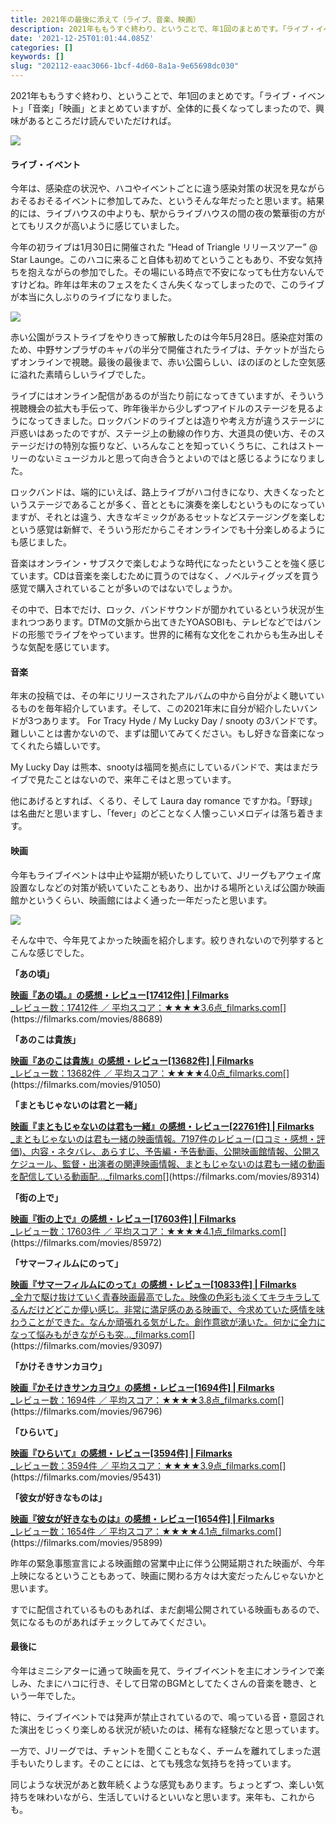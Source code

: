 ```yaml
---
title: 2021年の最後に添えて（ライブ、音楽、映画）
description: 2021年ももうすぐ終わり、ということで、年1回のまとめです。「ライブ・イベント」「音楽」「映画」とまとめていますが、全体的に長くなってしまったので、興味があるところだけ読んでいただければ。
date: '2021-12-25T01:01:44.085Z'
categories: []
keywords: []
slug: "202112-eaac3066-1bcf-4d60-8a1a-9e65698dc030"
---
```

2021年ももうすぐ終わり、ということで、年1回のまとめです。「ライブ・イベント」「音楽」「映画」とまとめていますが、全体的に長くなってしまったので、興味があるところだけ読んでいただければ。

![](1__z0h2WQSx4oMwVNwtYRySGw.jpeg)

#### ライブ・イベント

今年は、感染症の状況や、ハコやイベントごとに違う感染対策の状況を見ながらおそるおそるイベントに参加してみた、というそんな年だったと思います。結果的には、ライブハウスの中よりも、駅からライブハウスの間の夜の繁華街の方がとてもリスクが高いように感じていました。

今年の初ライブは1月30日に開催された “Head of Triangle リリースツアー” @ Star Launge。このハコに来ること自体も初めてということもあり、不安な気持ちを抱えながらの参加でした。その場にいる時点で不安になっても仕方ないんですけどね。昨年は年末のフェスをたくさん失くなってしまったので、このライブが本当に久しぶりのライブになりました。

![](1__HnJ8edtRHwNUVQtB3qpZkw.jpeg)

赤い公園がラストライブをやりきって解散したのは今年5月28日。感染症対策のため、中野サンプラザのキャパの半分で開催されたライブは、チケットが当たらずオンラインで視聴。最後の最後まで、赤い公園らしい、ほのぼのとした空気感に溢れた素晴らしいライブでした。

ライブにはオンライン配信があるのが当たり前になってきていますが、そういう視聴機会の拡大も手伝って、昨年後半から少しずつアイドルのステージを見るようになってきました。ロックバンドのライブとは造りや考え方が違うステージに戸惑いはあったのですが、ステージ上の動線の作り方、大道具の使い方、そのステージだけの特別な振りなど、いろんなことを知っていくうちに、これはストーリーのないミュージカルと思って向き合うとよいのではと感じるようになりました。

ロックバンドは、端的にいえば、路上ライブがハコ付きになり、大きくなったというステージであることが多く、音とともに演奏を楽しむというものになっていますが、それとは違う、大きなギミックがあるセットなどステージングを楽しむという感覚は新鮮で、そういう形だからこそオンラインでも十分楽しめるようにも感じました。

音楽はオンライン・サブスクで楽しむような時代になったということを強く感じています。CDは音楽を楽しむために買うのではなく、ノベルティグッズを買う感覚で購入されていることが多いのではないでしょうか。

その中で、日本でだけ、ロック、バンドサウンドが聞かれているという状況が生まれつつあります。DTMの文脈から出てきたYOASOBIも、テレビなどではバンドの形態でライブをやっています。世界的に稀有な文化をこれからも生み出しそうな気配を感じています。

#### 音楽

年末の投稿では、その年にリリースされたアルバムの中から自分がよく聴いているものを毎年紹介しています。そして、この2021年末に自分が紹介したいバンドが3つあります。 For Tracy Hyde / My Lucky Day / snooty の3バンドです。難しいことは書かないので、まずは聞いてみてください。もし好きな音楽になってくれたら嬉しいです。

My Lucky Day は熊本、snootyは福岡を拠点にしているバンドで、実はまだライブで見たことはないので、来年こそはと思っています。

他にあげるとすれば、くるり、そして Laura day romance ですかね。「野球」は名曲だと思いますし、「fever」のどことなく人懐っこいメロディは落ち着きます。

#### 映画

今年もライブイベントは中止や延期が続いたりしていて、Jリーグもアウェイ席設置なしなどの対策が続いていたこともあり、出かける場所といえば公園か映画館かというくらい、映画館にはよく通った一年だったと思います。

![](1__p4YobZYanDvFa7CpaGVWPw.jpeg)

そんな中で、今年見てよかった映画を紹介します。絞りきれないので列挙するとこんな感じでした。

**「あの頃」**

[**映画『あの頃。』の感想・レビュー\[17412件\] | Filmarks**  
_レビュー数：17412件 ／ 平均スコア：★★★★3.6点_filmarks.com](https://filmarks.com/movies/88689 "https://filmarks.com/movies/88689")[](https://filmarks.com/movies/88689)

**「あのこは貴族」**

[**映画『あのこは貴族』の感想・レビュー\[13682件\] | Filmarks**  
_レビュー数：13682件 ／ 平均スコア：★★★★4.0点_filmarks.com](https://filmarks.com/movies/91050 "https://filmarks.com/movies/91050")[](https://filmarks.com/movies/91050)

**「まともじゃないのは君と一緒」**

[**映画『まともじゃないのは君も一緒』の感想・レビュー\[22761件\] | Filmarks**  
_まともじゃないのは君も一緒の映画情報。7197件のレビュー(口コミ・感想・評価)、内容・ネタバレ、あらすじ、予告編・予告動画、公開映画館情報、公開スケジュール、監督・出演者の関連映画情報、まともじゃないのは君も一緒の動画を配信している動画配…_filmarks.com](https://filmarks.com/movies/89314 "https://filmarks.com/movies/89314")[](https://filmarks.com/movies/89314)

**「街の上で」**

[**映画『街の上で』の感想・レビュー\[17603件\] | Filmarks**  
_レビュー数：17603件 ／ 平均スコア：★★★★4.1点_filmarks.com](https://filmarks.com/movies/85972 "https://filmarks.com/movies/85972")[](https://filmarks.com/movies/85972)

**「サマーフィルムにのって」**

[**映画『サマーフィルムにのって』の感想・レビュー\[10833件\] | Filmarks**  
_全力で駆け抜けていく青春映画最高でした。映像の色彩も淡くてキラキラしてるんだけどどこか儚い感じ。非常に満足感のある映画で、今求めていた感情を味わうことができた。なんか頑張れる気がした。創作意欲が湧いた。何かに全力になって悩みもがきながらも突…_filmarks.com](https://filmarks.com/movies/93097 "https://filmarks.com/movies/93097")[](https://filmarks.com/movies/93097)

**「かけそきサンカヨウ」**

[**映画『かそけきサンカヨウ』の感想・レビュー\[1694件\] | Filmarks**  
_レビュー数：1694件 ／ 平均スコア：★★★★3.8点_filmarks.com](https://filmarks.com/movies/96796 "https://filmarks.com/movies/96796")[](https://filmarks.com/movies/96796)

**「ひらいて」**

[**映画『ひらいて』の感想・レビュー\[3594件\] | Filmarks**  
_レビュー数：3594件 ／ 平均スコア：★★★★3.9点_filmarks.com](https://filmarks.com/movies/95431 "https://filmarks.com/movies/95431")[](https://filmarks.com/movies/95431)

**「彼女が好きなものは」**

[**映画『彼女が好きなものは』の感想・レビュー\[1654件\] | Filmarks**  
_レビュー数：1654件 ／ 平均スコア：★★★★4.1点_filmarks.com](https://filmarks.com/movies/95899 "https://filmarks.com/movies/95899")[](https://filmarks.com/movies/95899)

昨年の緊急事態宣言による映画館の営業中止に伴う公開延期された映画が、今年上映になるということもあって、映画に関わる方々は大変だったんじゃないかと思います。

すでに配信されているものもあれば、まだ劇場公開されている映画もあるので、気になるものがあればチェックしてみてください。

#### 最後に

今年はミニシアターに通って映画を見て、ライブイベントを主にオンラインで楽しみ、たまにハコに行き、そして日常のBGMとしてたくさんの音楽を聴き、という一年でした。

特に、ライブイベントでは発声が禁止されているので、鳴っている音・意図された演出をじっくり楽しめる状況が続いたのは、稀有な経験だなと思っています。

一方で、Jリーグでは、チャントを聞くこともなく、チームを離れてしまった選手もいたりします。そのことには、とても残念な気持ちを持っています。

同じような状況があと数年続くような感覚もあります。ちょっとずつ、楽しい気持ちを味わいながら、生活していけるといいなと思います。来年も、これからも。
